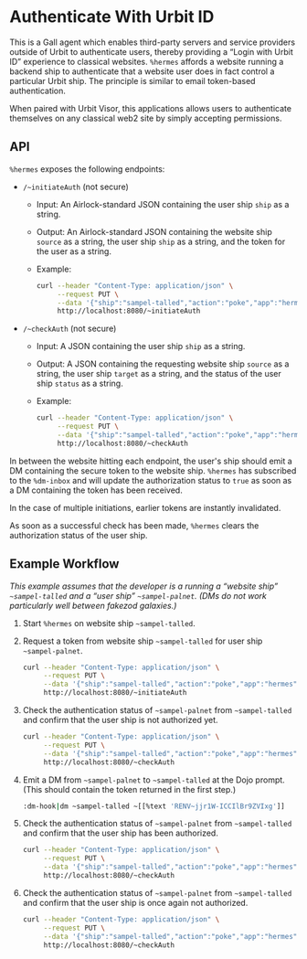 # Authenticate With Urbit ID

This is a Gall agent which enables third-party servers and service providers outside of Urbit to authenticate users, thereby providing a “Login with Urbit ID” experience to classical websites.  `%hermes` affords a website running a backend ship to authenticate that a website user does in fact control a particular Urbit ship.  The principle is similar to email token-based authentication.

When paired with Urbit Visor, this applications allows users to authenticate themselves on any classical web2 site by simply accepting permissions.

##  API

`%hermes` exposes the following endpoints:

- `/~initiateAuth` (not secure)
  - Input:  An Airlock-standard JSON containing the user ship `ship` as a string.
  - Output:  An Airlock-standard JSON containing the website ship `source` as a string, the user ship `ship` as a string, and the token for the user as a string.
  - Example:

      ```sh
      curl --header "Content-Type: application/json" \
           --request PUT \
           --data '{"ship":"sampel-talled","action":"poke","app":"hermes","json":"sampel-palnet","mark":"noun"}' \
           http://localhost:8080/~initiateAuth
      ```

- `/~checkAuth` (not secure)
  - Input:  A JSON containing the user ship `ship` as a string.
  - Output:  A JSON containing the requesting website ship `source` as a string, the user ship `target` as a string, and the status of the user ship `status` as a string.
  - Example:

      ```sh
      curl --header "Content-Type: application/json" \
           --request PUT \
           --data '{"ship":"sampel-talled","action":"poke","app":"hermes","json":"sampel-palnet","mark":"noun"}' \
           http://localhost:8080/~checkAuth
      ```

In between the website hitting each endpoint, the user's ship should emit a DM containing the secure token to the website ship.  `%hermes` has subscribed to the `%dm-inbox` and will update the authorization status to `true` as soon as a DM containing the token has been received.

In the case of multiple initiations, earlier tokens are instantly invalidated.

As soon as a successful check has been made, `%hermes` clears the authorization status of the user ship.


##  Example Workflow

_This example assumes that the developer is a running a “website ship” `~sampel-talled` and a “user ship” `~sampel-palnet`.  (DMs do not work particularly well between fakezod galaxies.)_

1. Start `%hermes` on website ship `~sampel-talled`.
2. Request a token from website ship `~sampel-talled` for user ship `~sampel-palnet`.

    ```sh
    curl --header "Content-Type: application/json" \
         --request PUT \
         --data '{"ship":"sampel-talled","action":"poke","app":"hermes","json":"{\"ship\":\"~sampel-palnet\"}","mark":"noun"}' \
         http://localhost:8080/~initiateAuth
    ```

3. Check the authentication status of `~sampel-palnet` from `~sampel-talled` and confirm that the user ship is not authorized yet.

    ```sh
    curl --header "Content-Type: application/json" \
         --request PUT \
         --data '{"ship":"sampel-talled","action":"poke","app":"hermes","json":"{\"ship\":\"~sampel-palnet\"}","mark":"noun"}' \
         http://localhost:8080/~checkAuth
    ```

3. Emit a DM from `~sampel-palnet` to `~sampel-talled` at the Dojo prompt.  (This should contain the token returned in the first step.)

    ```sh
    :dm-hook|dm ~sampel-talled ~[[%text 'RENV~jjr1W-ICCIlBr9ZVIxg']]
    ```

4. Check the authentication status of `~sampel-palnet` from `~sampel-talled` and confirm that the user ship has been authorized.

    ```sh
    curl --header "Content-Type: application/json" \
         --request PUT \
         --data '{"ship":"sampel-talled","action":"poke","app":"hermes","json":"sampel-palnet","mark":"noun"}' \
         http://localhost:8080/~checkAuth
    ```

5. Check the authentication status of `~sampel-palnet` from `~sampel-talled` and confirm that the user ship is once again not authorized.

    ```sh
    curl --header "Content-Type: application/json" \
         --request PUT \
         --data '{"ship":"sampel-talled","action":"poke","app":"hermes","json":"sampel-palnet","mark":"noun"}' \
         http://localhost:8080/~checkAuth
    ```
